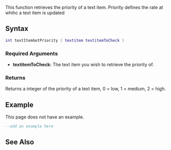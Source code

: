 This function retrieves the priority of a text item. Priority defines the rate at whihc a text item is updated

Syntax
------

``` lua
int textItemGetPriority ( textitem textitemToCheck )              
```

### Required Arguments

-   **textitemToCheck:** The text item you wish to retrieve the priority of.

### Returns

Returns a integer of the priority of a text item, 0 = low, 1 = medium, 2 = high.

Example
-------

This page does not have an example.

``` lua
--add an example here
```

See Also
--------
